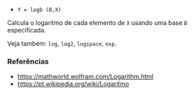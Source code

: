 - `Y = logb (B,X)`

Calcula o logaritmo de cada elemento de `X` usando uma base `B` especificada.

Veja também: `log`, `log2`, `logspace`, `exp`.

### Referências

- https://mathworld.wolfram.com/Logarithm.html
- https://pt.wikipedia.org/wiki/Logaritmo
